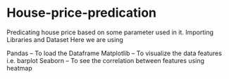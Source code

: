 # House-price-predication
Predicating house price based on some parameter used in it.
Importing Libraries and Dataset
Here we are using 

Pandas – To load the Dataframe
Matplotlib – To visualize the data features i.e. barplot
Seaborn – To see the correlation between features using heatmap
